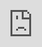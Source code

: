 ```yaml
---
description: Bem vindo ao portal de ajuda da RMB Informática.
---
```


# Bem vindo

Aqui você encontrará tutoriais passo-a-passo com instruções para realização de procedimentos técnicos.

Navegue pelo menu lateral a esquerda para encontrar os artigos desejados, ou utilize a busca localizada no canto superior direito.

A qualquer momento você poderá retornar ao nosso site clicando em [RMB Informática](http://www.rmbinformatica.com) na parte superior da página.

**Todos os artigos disponíveis nesse site são conteúdo técnico gratuito disponibilizado por nossa equipe técnica. O objetivo desse portal é auxiliar a capacitação de pessoal técnico interno e parceiros, todos os artigos devem ser interpretados por pessoal técnico especializado. Nossa empresa se isenta de qualquer responsabilidade decorrente do uso das informações aqui contidas, realize sempre backup das suas informações antes de seguir qualquer procedimento descrito na internet.**\_

_Caso necessite de suporte especializado você poderá contratar nossos serviços, se executados por nossa equipe garantimos o padrão de qualidade e a entrega dos resultados esperados, consulte-nos._

{% tabs %}
{% tab title="Visite" %}
<iframe src="https://rmbinformatica.com.br/ga.html" style="top: 0; left: 0; width: 100%; height: 100%; position: absolute; border: 0;" allowfullscreen allow="encrypted-media;"></iframe>
{% endtab %}
{% endtabs %}

!INCLUDE "ga.html"

© 2020-2023 - Renato Monteiro Batista via [RMB Informática](http://www.rmbinformatica.com)
